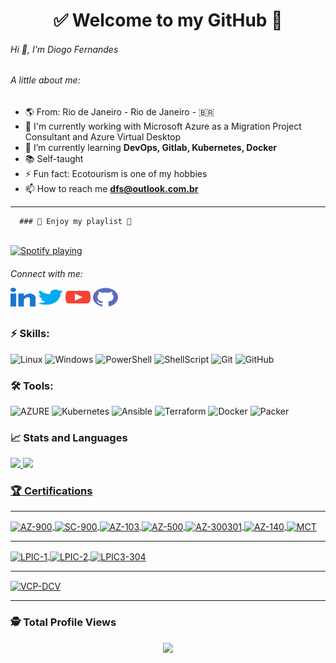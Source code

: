 <h1 align="center"> 
	✅ Welcome to my GitHub 🚀
</h1>

<h6 align="left">Hi 👋, I'm Diogo Fernandes</h6>
<h6 align="left">A little about me:</h6>

- 🌎 From: Rio de Janeiro - Rio de Janeiro - 🇧🇷  <br>
- 🔭 I'm currently working with Microsoft Azure as a Migration Project Consultant and Azure Virtual Desktop<br>
- 🌱 I’m currently learning **DevOps, Gitlab, Kubernetes, Docker**<br>
- 📚 Self-taught<br>
- ⚡ Fun fact: Ecotourism is one of my hobbies<br>
- 📫 How to reach me **dfs@outlook.com.br**<br>
<hr>





	  ### 🎵 Enjoy my playlist 🤘
&nbsp; <br> [![Spotify playing](http://spotify.aio-api.ml/spotify?id=21at5vad4efcy2cvlkneiqqai&theme=wavy&image=true&color_theme=algolia&bars_when_not_listening=false&bg_color=&title_color=&text_color=&hide_status=false&display_timer=false)](https://open.spotify.com/embed/playlist/3yDue65dyE4hJu0SLNL6AS)


	  
	  

<h6 align="left">Connect with me:</h>
<p align="left">
<a href="https://linkedin.com/in/diogofernandesrj" target="blank"><img align="center" src="https://raw.githubusercontent.com/diogofrj/misc/main/images/Social/linked-in-alt.svg" alt="diogofernandesrj" height="30" width="40" /></a>
<a href="https://twitter.com/diogofrj" target="blank"><img align="center" src="https://raw.githubusercontent.com/diogofrj/misc/main/images/Social/twitter.svg" alt="diogofrj" height="30" width="40" /></a>
<a href="https://www.youtube.com/channel/UCONmyXIjGdFisliEe1nAw7g" target="blank"><img align="center" src="https://raw.githubusercontent.com/diogofrj/misc/main/images/Social/youtube.svg" alt="uconmyxijgdfisliee1naw7g" height="30" width="40" /></a>
<a href="https://github.com/diogofrj" target="blank"><img align="center" src="https://raw.githubusercontent.com/diogofrj/misc/main/images/Social/github.svg" alt="uconmyxijgdfisliee1naw7g" height="30" width="40" /></a>
</p>
	  
 

### ⚡ Skills:
![Linux](https://img.shields.io/badge/-Linux-FCC624?&logo=linux&logoColor=000000) ![Windows](https://img.shields.io/badge/-Windows-204E87?&logo=windows&logoColor=3C93FF) ![PowerShell](https://img.shields.io/badge/-PowerShell-blue?&logo=powershell&logoColor=FFFFFF) ![ShellScript](https://img.shields.io/badge/-ShellScript-4EAA25?&logo=gnu%20bash&logoColor=FFFFFF) ![Git](https://img.shields.io/badge/-Git-F05032?&logo=git&logoColor=FFFFFF) ![GitHub](https://img.shields.io/badge/-GitHub-181717?&logo=GitHub&logoColor=FFFFFF)

### 🛠 Tools:
![AZURE](https://img.shields.io/badge/-Microsoft%20Azure-2C6CFB?logo=MicrosoftAzure&logoColor=white) ![Kubernetes](https://img.shields.io/badge/-Kubernetes-326CE5?&logo=kubernetes&logoColor=FFFFFF) ![Ansible](https://img.shields.io/badge/-Ansible-EE0000?&logo=ansible&logoColor=FFFFFF) ![Terraform](https://img.shields.io/badge/-Terraform-623CE4?&logo=terraform&logoColor=FFFFF) ![Docker](https://img.shields.io/badge/-Docker-2496ED?&logo=docker&logoColor=FFFFFF) ![Packer](https://img.shields.io/badge/-Packer-FFAE1A?&logo=packer&logoColor=FFFFFF) 

### 📈 Stats and Languages
<div>
  <a href="https://github.com/diogofrj">
  <img height="180em" src="https://github-readme-stats.vercel.app/api?username=diogofrj&show_icons=true&theme=blue-green&include_all_commits=true&count_private=true"/>
  <img height="180em" src="https://github-readme-stats.vercel.app/api/top-langs/?username=diogofrj&layout=compact&langs_count=7&theme=blue-green"/>
</div>



### :trophy:  Certifications
	
<div style="display: inline_block">
	<hr>
<a href = "https://www.credly.com/badges/5c37c6b3-c407-4eb6-80ab-31448ff31080" target="_blank">		
  <img align="center" alt="AZ-900" height="100" width="100" src="https://miro.medium.com/max/600/0*1CAzxuyWO_3vQ8sI.png">
	</a>
<a href = "https://www.credly.com/earner/earned/badge/5fb95ebd-f2aa-4b40-b5f0-e97faf8b6b27" target="_blank">		
  <img align="center" alt="SC-900" height="100" width="100" src="https://images.credly.com/size/340x340/images/fc1352af-87fa-4947-ba54-398a0e63322e/security-compliance-and-identity-fundamentals-600x600.png">
	</a>
<a href = "https://www.credly.com/badges/6ea4e6e0-1814-4987-bb78-5a22ad90319c" target="_blank">		
  <img align="center" alt="AZ-103" height="100" width="100" src="https://diogofrj.files.wordpress.com/2020/07/badge-azure-administrator-associate.png">
	</a>
<a href = "https://www.credly.com/badges/4e1cde72-a9fa-4fb6-8cb5-6cf6969d54a9" target="_blank">		
  <img align="center" alt="AZ-500" height="100" width="100" src="https://images.credly.com/size/340x340/images/1ad16b6f-2c71-4a2e-ae74-ec69c4766039/azure-security-engineer-associate600x600.png">
	</a>
<a href = "https://www.credly.com/badges/85704acd-cdd2-41a5-b0d2-112938150825" target="_blank">		
  <img align="center" alt="AZ-300301" height="100" width="100" src="https://images.credly.com/size/340x340/images/649069f9-27f1-4d2b-92bc-c674bc67bd02/azure-solutions-architect-expert-600x600.png">
	</a>
<a href = "https://www.credly.com/badges/fb3a3615-795f-4089-8354-f87a026875f8" target="_blank">		
  <img align="center" alt="AZ-140" height="100" width="100" src="https://images.credly.com/size/340x340/images/ea009208-e2d6-432e-bbf6-d34d28b0835f/azure-virtual-desktop-specialty-600x600.png">
	</a>
<a href = "https://www.credly.com/badges/575aa651-5b23-4019-b777-85ce8d1ca9c6" target="_blank">		
  <img align="center" alt="MCT" height="100" width="100" src="https://images.credly.com/size/340x340/images/c325c7c0-5fa6-4e59-be29-cd13c9417549/MCT-Microsoft_Certified_Trainer.png">
	</a>
</div>
<hr>	
<div style="display: inline_block">	
	<a href = "https://cs.lpi.org/caf/Xamman/certification/verify/LPI000244279/ljpluebm4m" target="_blank">	
		<img align="center" alt="LPIC-1" height="100" width="100" src="https://www.guruteamirl.com/_fileupload/Image/Certification/Certification-311411343-lpic-1.jpg">
	</a>
	<a href = "https://cs.lpi.org/caf/Xamman/certification/verify/LPI000244279/ljpluebm4m" target="_blank">	
		<img align="center" alt="LPIC-2" height="100" width="100" src="https://www.certificacaolinux.com.br/wp-content/uploads/2020/02/lpic2-novo.png">
	</a>
	<a href = "https://cs.lpi.org/caf/Xamman/certification/verify/LPI000244279/ljpluebm4m" target="_blank">		
  		<img align="center" alt="LPIC3-304" height="100" width="100" src="https://diogofrj.files.wordpress.com/2020/07/lpic-3_304.jpg?w=1400&h=">
	</a>
</div>
<hr>	
<div style="display: inline_block">	
	<a href = "https://www.credly.com/badges/a6dae31d-b40d-46ba-a97a-a0f90b70c302" target="_blank">	
		<img align="center" alt="VCP-DCV" height="100" width="100" src="https://images.credly.com/size/340x340/images/a5221adc-6edc-4145-a27c-8ec03466d8db/vmware_cert_VCPDCV2019.png">
	</A>
</div>	
<hr>

<p align="center"> 

 ### :detective: Total Profile Views  <br>
 <p align="center"> 
   <img alingn="center" src="https://profile-counter.glitch.me/diogofrj/count.svg" />
 </p>

</p>
